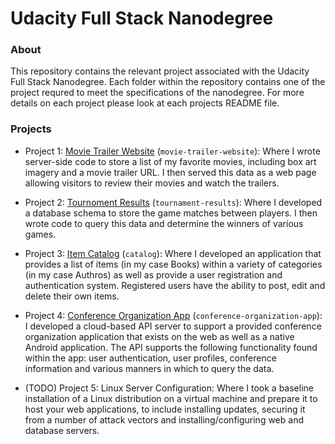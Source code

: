 # Udacity Full Stack Nanodegree
### About
This repository contains the relevant project associated with the Udacity Full Stack Nanodegree. Each folder within the repository contains one of the project requred to meet the specifications of the nanodegree. For more details on each project please look at each projects README file.

### Projects
- Project 1: [Movie Trailer Website](https://github.com/mpvanveldhuizen/udacity/tree/master/movie-trailer-website) (`movie-trailer-website`): Where I wrote server-side code to store a list of my favorite movies, including box art imagery and a movie trailer URL. I then served this data as a web page allowing visitors to review their movies and watch the trailers.

- Project 2: [Tournoment Results](https://github.com/mpvanveldhuizen/udacity/tree/master/tournament-results) (`tournament-results`): Where I developed a database schema to store the game matches between players. I then wrote code to query this data and determine the winners of various games.

- Project 3: [Item Catalog](https://github.com/mpvanveldhuizen/udacity/tree/master/catalog) (`catalog`): Where I developed an application that provides a list of items (in my case Books) within a variety of categories (in my case Authros) as well as provide a user registration and authentication system. Registered users have the ability to post, edit and delete their own items.

- Project 4: [Conference Organization App](https://github.com/mpvanveldhuizen/udacity/tree/master/conference-organization-app) (`conference-organization-app`): I developed a cloud-based API server to support a provided conference organization application that exists on the web as well as a native Android application. The API supports the following functionality found within the app: user authentication, user profiles, conference information and various manners in which to query the data.

- (TODO) Project 5: Linux Server Configuration: Where I took a baseline installation of a Linux distribution on a virtual machine and prepare it to host your web applications, to include installing updates, securing it from a number of attack vectors and installing/configuring web and database servers.
